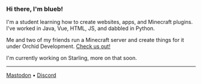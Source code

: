 <h3> Hi there, I'm blueb! </h3>
<p> I'm a student learning how to create websites, apps, and Minecraft plugins. I've worked in Java, Vue, HTML, JS, and dabbled in Python. </p>
<p> Me and two of my friends run a Minecraft server and create things for it under Orchid Development. <a href="https://github.com/orchidtowny">Check us out!</a> </p>
<p> I'm currently working on Starling, more on that soon. </p>
<hr>
<span>
  <a rel="me" href="https://mstdn.social/@ihateblueb">Mastodon</a> &bull;
  <a href="https://discord.gg/84TZGRkXy6">Discord</a>
</span>
